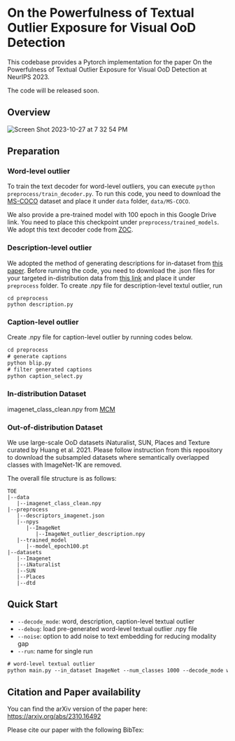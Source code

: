# On the Powerfulness of Textual Outlier Exposure for Visual OoD Detection

This codebase provides a Pytorch implementation for the paper On the Powerfulness of Textual Outlier Exposure for Visual OoD Detection at NeurIPS 2023.

The code will be released soon.

## Overview
![Screen Shot 2023-10-27 at 7 32 54 PM](https://github.com/wiarae/TOE/assets/47803158/f718e169-e3e9-4955-bf25-d2842bb93f2e)

## Preparation 

### Word-level outlier
To train the text decoder for word-level outliers, you can execute ```python preprocess/train_decoder.py```. 
To run this code, you need to download the [MS-COCO](https://cocodataset.org/#home) dataset and place it under ```data``` folder, ```data/MS-COCO```.

We also provide a pre-trained model with 100 epoch in this Google Drive link. You need to place this checkpoint under ```preprocess/trained_models```.
We adopt this text decoder code from [ZOC](https://github.com/sesmae/ZOC).


### Description-level outlier 

We adopted the method of generating descriptions for in-dataset from [this paper](https://github.com/sachit-menon/classify_by_description_release).
Before running the code, you need to download the .json files for your targeted in-distribution data from [this link](https://github.com/sachit-menon/classify_by_description_release/tree/master) and place it under ```preprocess``` folder.
To create .npy file for description-level textul outlier, run 
```
cd preprocess
python description.py
```

### Caption-level outlier

Create .npy file for caption-level outlier by running codes below.

```diff
cd preprocess
# generate captions
python blip.py
# filter generated captions
python caption_select.py
```
### In-distribution Dataset
imagenet_class_clean.npy from [MCM](https://github.com/deeplearning-wisc/MCM)

### Out-of-distribution Dataset 
We use large-scale OoD datasets iNaturalist, SUN, Places and Texture curated by Huang et al. 2021. Please follow instruction from this repository to download the subsampled datasets where semantically overlapped classes with ImageNet-1K are removed. 

The overall file structure is as follows: 
```
TOE
|--data
   |--imagenet_class_clean.npy
|--preprocess
   |--descriptors_imagenet.json
   |--npys
      |--ImageNet
         |--ImageNet_outlier_description.npy
   |--trained_model
      |--model_epoch100.pt
|--datasets
   |--Imagenet
   |--iNaturalist
   |--SUN
   |--Places
   |--dtd
```

## Quick Start 
- ```--decode_mode```: word, description, caption-level textual outlier
- ```--debug```: load pre-generated word-level textual outlier .npy file
- ```--noise```: option to add noise to text embedding for reducing modality gap
- ```--run```: name for single run 

```diff
# word-level textual outlier
python main.py --in_dataset ImageNet --num_classes 1000 --decode_mode word --run test 
```
## Citation and Paper availability
You can find the arXiv version of the paper here: https://arxiv.org/abs/2310.16492

Please cite our paper with the following BibTex:
```

```

